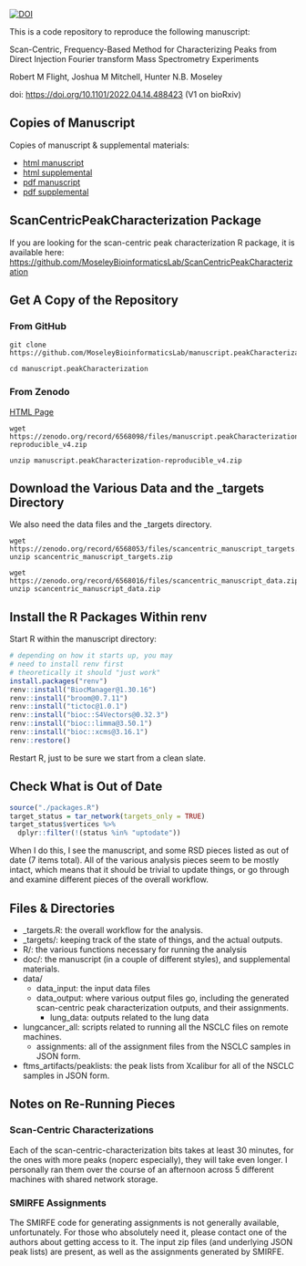 [![DOI](https://zenodo.org/badge/DOI/10.5281/zenodo.6568098.svg)](https://doi.org/10.5281/zenodo.6568098)

This is a code repository to reproduce the following manuscript:

Scan-Centric, Frequency-Based Method for Characterizing Peaks from Direct Injection Fourier transform Mass Spectrometry Experiments

Robert M Flight, Joshua M Mitchell, Hunter N.B. Moseley

doi: https://doi.org/10.1101/2022.04.14.488423 (V1 on bioRxiv)

## Copies of Manuscript

Copies of manuscript & supplemental materials:

  * [html manuscript](https://moseleybioinformaticslab.github.io/manuscript.peakCharacterization/scancentricpeakcharacterization.html)
  * [html supplemental](https://moseleybioinformaticslab.github.io/manuscript.peakCharacterization/scancentricpeakcharacterization_supplemental.html)
  * [pdf manuscript](https://moseleybioinformaticslab.github.io/manuscript.peakCharacterization/scancentricpeakcharacterization.pdf)
  * [pdf supplemental](https://moseleybioinformaticslab.github.io/manuscript.peakCharacterization/scancentricpeakcharacterization_supplemental.pdf)


## ScanCentricPeakCharacterization Package

If you are looking for the scan-centric peak characterization R package, it is available here: https://github.com/MoseleyBioinformaticsLab/ScanCentricPeakCharacterization


## Get A Copy of the Repository

### From GitHub

```
git clone https://github.com/MoseleyBioinformaticsLab/manuscript.peakCharacterization.git

cd manuscript.peakCharacterization
```

### From Zenodo

[HTML Page](https://zenodo.org/record/6568098#.Yof1muPMKV4)

```
wget https://zenodo.org/record/6568098/files/manuscript.peakCharacterization-reproducible_v4.zip

unzip manuscript.peakCharacterization-reproducible_v4.zip
```


## Download the Various Data and the _targets Directory

We also need the data files and the _targets directory.

```
wget https://zenodo.org/record/6568053/files/scancentric_manuscript_targets.zip
unzip scancentric_manuscript_targets.zip

wget https://zenodo.org/record/6568016/files/scancentric_manuscript_data.zip
unzip scancentric_manuscript_data.zip
```

## Install the R Packages Within renv

Start R within the manuscript directory:

```r
# depending on how it starts up, you may
# need to install renv first
# theoretically it should "just work"
install.packages("renv")
renv::install("BiocManager@1.30.16")
renv::install("broom@0.7.11")
renv::install("tictoc@1.0.1")
renv::install("bioc::S4Vectors@0.32.3")
renv::install("bioc::limma@3.50.1")
renv::install("bioc::xcms@3.16.1")
renv::restore()
```

Restart R, just to be sure we start from a clean slate.

## Check What is Out of Date

```r
source("./packages.R")
target_status = tar_network(targets_only = TRUE)
target_status$vertices %>%
  dplyr::filter(!(status %in% "uptodate"))
```

When I do this, I see the manuscript, and some RSD pieces listed as out of date (7 items total).
All of the various analysis pieces seem to be mostly intact, which means that it should be trivial to update things, or go through and examine different pieces of the overall workflow.

## Files & Directories

* _targets.R: the overall workflow for the analysis.
* _targets/: keeping track of the state of things, and the actual outputs.
* R/: the various functions necessary for running the analysis
* doc/: the manuscript (in a couple of different styles), and supplemental materials.
* data/
  * data_input: the input data files
  * data_output: where various output files go, including the generated scan-centric peak characterization outputs, and their assignments.
    * lung_data: outputs related to the lung data
* lungcancer_all: scripts related to running all the NSCLC files on remote machines.
  * assignments: all of the assignment files from the NSCLC samples in JSON form.
* ftms_artifacts/peaklists: the peak lists from Xcalibur for all of the NSCLC samples in JSON form. 

## Notes on Re-Running Pieces

### Scan-Centric Characterizations

Each of the scan-centric-characterization bits takes at least 30 minutes, for the ones with more peaks (noperc especially), they will take even longer.
I personally ran them over the course of an afternoon across 5 different machines with shared network storage.

### SMIRFE Assignments

The SMIRFE code for generating assignments is not generally available, unfortunately.
For those who absolutely need it, please contact one of the authors about getting access to it.
The input zip files (and underlying JSON peak lists) are present, as well as the assignments generated by SMIRFE.



